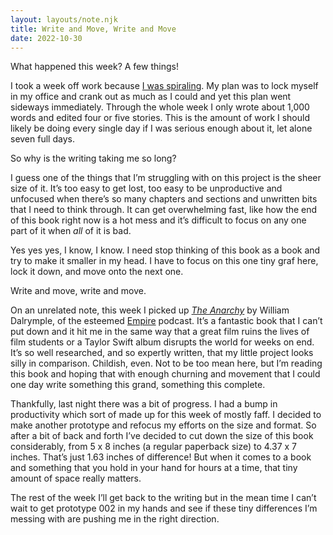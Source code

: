 ```yaml
---
layout: layouts/note.njk
title: Write and Move, Write and Move
date: 2022-10-30
---
```


What happened this week? A few things!

I took a week off work because [I was spiraling](https://www.robinrendle.com/notes/take-a-break-you-idiot/). My plan was to lock myself in my office and crank out as much as I could and yet this plan went sideways immediately. Through the whole week I only wrote about 1,000 words and edited four or five stories. This is the amount of work I should likely be doing every single day if I was serious enough about it, let alone seven full days.

So why is the writing taking me so long?

I guess one of the things that I’m struggling with on this project is the sheer size of it. It’s too easy to get lost, too easy to be unproductive and unfocused when there’s so many chapters and sections and unwritten bits that I need to think through. It can get overwhelming fast, like how the end of this book right now is a hot mess and it’s difficult to focus on any one part of it when _all_ of it is bad.

Yes yes yes, I know, I know. I need stop thinking of this book as a book and try to make it smaller in my head. I have to focus on this one tiny graf here, lock it down, and move onto the next one.

Write and move, write and move.

On an unrelated note, this week I picked up [_The Anarchy_](https://bookshop.org/p/books/the-anarchy-the-east-india-company-corporate-violence-and-the-pillage-of-an-empire-william-dalrymple/8556065?ean=9781635575804) by William Dalrymple, of the esteemed [Empire](https://podcasts.apple.com/gb/podcast/empire/id1639561921) podcast. It’s a fantastic book that I can’t put down and it hit me in the same way that a great film ruins the lives of film students or a Taylor Swift album disrupts the world for weeks on end. It’s so well researched, and so expertly written, that my little project looks silly in comparison. Childish, even. Not to be too mean here, but I’m reading this book and hoping that with enough churning and movement that I could one day write something this grand, something this complete.

Thankfully, last night there was a bit of progress. I had a bump in productivity which sort of made up for this week of mostly faff. I decided to make another prototype and refocus my efforts on the size and format. So after a bit of back and forth I’ve decided to cut down the size of this book considerably, from 5 x 8 inches (a regular paperback size) to 4.37 x 7 inches. That’s just 1.63 inches of difference! But when it comes to a book and something that you hold in your hand for hours at a time, that tiny amount of space really matters.

The rest of the week I’ll get back to the writing but in the mean time I can’t wait to get prototype 002 in my hands and see if these tiny differences I’m messing with are pushing me in the right direction.
